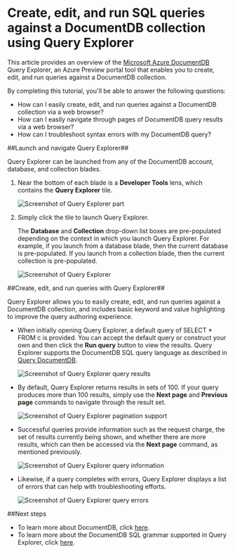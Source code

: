 <properties 
	pageTitle="Create, edit, and run SQL queries against a DocumentDB collection using Query Explorer | Azure" 
	description="Learn about the DocumentDB Query Explorer, an Azure Preview portal tool to create, edit, and run SQL queries against a DocumentDB collection." 
	services="documentdb" 
	authors="stephbaron" 
	manager="johnmac" 
	editor="monicar" 
	documentationCenter=""/>

<tags 
	ms.service="documentdb" 
	ms.workload="data-services" 
	ms.tgt_pltfrm="na" 
	ms.devlang="na" 
	ms.topic="article" 
	ms.date="02/13/2015" 
	ms.author="stbaro"/>

# Create, edit, and run SQL queries against a DocumentDB collection using Query Explorer #

This article provides an overview of the [Microsoft Azure DocumentDB](http://azure.microsoft.com/services/documentdb/) Query Explorer, an Azure Preview portal tool that enables you to create, edit, and run queries against a DocumentDB collection. 

By completing this tutorial, you'll be able to answer the following questions:  

-	How can I easily create, edit, and run queries against a DocumentDB collection via a web browser?
-	How can I easily navigate through pages of DocumentDB query results via a web browser?
-	How can I troubleshoot syntax errors with my DocumentDB query? 

##<a id="Launch"></a>Launch and navigate Query Explorer##

Query Explorer can be launched from any of the DocumentDB account, database, and collection blades.
  
1. Near the bottom of each blade is a **Developer Tools** lens, which contains the **Query Explorer** tile.
	
	![Screenshot of Query Explorer part](./media/documentdb-query-collections-query-explorer/queryexplorerpart.png) 

2. Simply click the tile to launch Query Explorer.

	The **Database** and **Collection** drop-down list boxes are pre-populated depending on the context in which you launch Query Explorer.  For example, if you launch from a database blade, then the current database is pre-populated. If you launch from a collection blade, then the current collection is pre-populated.

	![Screenshot of Query Explorer](./media/documentdb-query-collections-query-explorer/queryexplorerinitial.png)

##<a id="Create"></a>Create, edit, and run queries with Query Explorer##

Query Explorer allows you to easily create, edit, and run queries against a DocumentDB collection, and includes basic keyword and value highlighting to improve the query authoring experience.  

- When initially opening Query Explorer, a default query of SELECT * FROM c is provided.  You can accept the default query or construct your own and then click the **Run query** button to view the results. Query Explorer supports the DocumentDB SQL query language as described in [Query DocumentDB](documentdb-sql-query.md).

	![Screenshot of Query Explorer query results](./media/documentdb-query-collections-query-explorer/queryresults1.png) 

- By default, Query Explorer returns results in sets of 100.  If your query produces more than 100 results, simply use the **Next page** and **Previous page** commands to navigate through the result set.

	![Screenshot of Query Explorer pagination support](./media/documentdb-query-collections-query-explorer/queryresultspagination.png)

- Successful queries provide information such as the request charge, the set of results currently being shown, and whether there are more results, which can then be accessed via the **Next page** command, as mentioned previously.

	![Screenshot of Query Explorer query information](./media/documentdb-query-collections-query-explorer/queryinformation.png)

- Likewise, if a query completes with errors, Query Explorer displays a list of errors that can help with troubleshooting efforts.

	![Screenshot of Query Explorer query errors](./media/documentdb-query-collections-query-explorer/queryerror.png)

##<a name="NextSteps"></a>Next steps

- To learn more about DocumentDB, click [here](http://azure.com/docdb).
- To learn more about the DocumentDB SQL grammar supported in Query Explorer, click [here](documentdb-sql-query.md).

